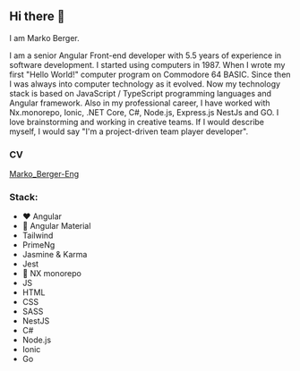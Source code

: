 ## Hi there 👋

I am Marko Berger.

I am a senior Angular Front-end developer with 5.5 years of experience in software development. I started using computers in 1987.
When I wrote my first "Hello World!" computer program on Commodore 64 BASIC. Since then I was always into computer technology as it evolved. 
Now my technology stack is based on JavaScript / TypeScript programming languages and Angular framework. Also in my professional career,
I have worked with Nx.monorepo, Ionic, .NET Core, C#, Node.js, Express.js NestJs and GO. I love brainstorming and working in creative teams. 
If I would describe myself, I would say "I'm a project-driven team player developer".

### CV 
[Marko_Berger-Eng](Marko_Berger-Eng.pdf)

### Stack: 
- :heart: Angular 
- :purple_heart: Angular Material
- Tailwind
- PrimeNg
- Jasmine & Karma 
- Jest 
- :blue_heart: NX monorepo 
- JS 
- HTML
- CSS 
- SASS
- NestJS
- C# 
- Node.js 
- Ionic 
- Go 


<!--
**ikonezg/ikonezg** is a ✨ _special_ ✨ repository because its `README.md` (this file) appears on your GitHub profile.

Here are some ideas to get you started:

- 🔭 I’m currently working on ...
- 🌱 I’m currently learning ...
- 👯 I’m looking to collaborate on ...
- 🤔 I’m looking for help with ...
- 💬 Ask me about ...
- 📫 How to reach me: ...
- 😄 Pronouns: ...
- ⚡ Fun fact: ...
-->
